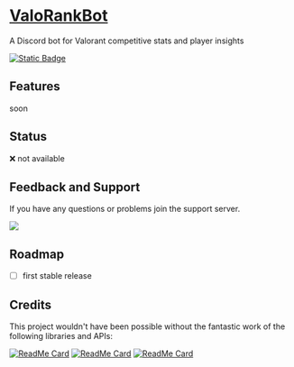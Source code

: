 # [ValoRankBot](https://github.com/timo-development/ValoRankBot)

A Discord bot for Valorant competitive stats and player insights

[![Static Badge](https://img.shields.io/badge/INVITE%20BOT-%20?style=for-the-badge&logo=discord&color=grey)](#)

## Features

soon

## Status

:x: not available

## Feedback and Support

If you have any questions or problems join the support server.

<a href="https://discord.com/invite/Kg6tS9FBcE" target="_blank"><img src="https://discordapp.com/api/guilds/1219136466043670649/widget.png?style=banner2"/></a>

## Roadmap

- [ ] first stable release

## Credits

This project wouldn't have been possible without the fantastic work of the following libraries and APIs:

[![ReadMe Card](https://github-readme-stats.vercel.app/api/pin/?username=interactions-py&repo=interactions.py)](https://github.com/interactions-py/interactions.py)
[![ReadMe Card](https://github-readme-stats.vercel.app/api/pin/?username=Henrik-3&repo=unofficial-valorant-api)](https://github.com/Henrik-3/unofficial-valorant-api)
[![ReadMe Card](https://github-readme-stats.vercel.app/api/pin/?username=treeben77&repo=discord-oauth2.py)](https://github.com/treeben77/discord-oauth2.py)
